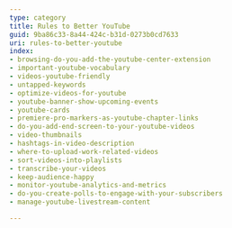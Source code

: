 ```yaml
---
type: category
title: Rules to Better YouTube
guid: 9ba86c33-8a44-424c-b31d-0273b0cd7633
uri: rules-to-better-youtube
index:
- browsing-do-you-add-the-youtube-center-extension
- important-youtube-vocabulary
- videos-youtube-friendly
- untapped-keywords
- optimize-videos-for-youtube
- youtube-banner-show-upcoming-events
- youtube-cards
- premiere-pro-markers-as-youtube-chapter-links
- do-you-add-end-screen-to-your-youtube-videos
- video-thumbnails
- hashtags-in-video-description
- where-to-upload-work-related-videos
- sort-videos-into-playlists
- transcribe-your-videos
- keep-audience-happy
- monitor-youtube-analytics-and-metrics
- do-you-create-polls-to-engage-with-your-subscribers
- manage-youtube-livestream-content

---
```



